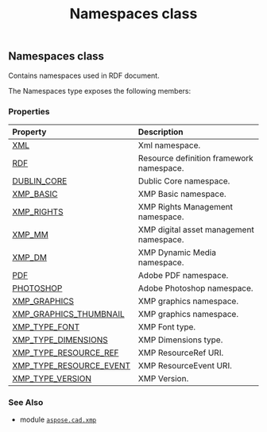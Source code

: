 ﻿---
title: Namespaces class
second_title: Aspose.CAD for Python via .NET API References
description: 
type: docs
weight: 30
url: /aspose.cad.xmp/namespaces/
is_root: false
---

## Namespaces class

Contains namespaces used in RDF document.



The Namespaces type exposes the following members:

### Properties
| Property | Description |
| :- | :- |
| [XML](/cad/python-net/aspose.cad.xmp/namespaces/xml) | Xml namespace. |
| [RDF](/cad/python-net/aspose.cad.xmp/namespaces/rdf) | Resource definition framework namespace. |
| [DUBLIN_CORE](/cad/python-net/aspose.cad.xmp/namespaces/dublin_core) | Dublic Core namespace. |
| [XMP_BASIC](/cad/python-net/aspose.cad.xmp/namespaces/xmp_basic) | XMP Basic namespace. |
| [XMP_RIGHTS](/cad/python-net/aspose.cad.xmp/namespaces/xmp_rights) | XMP Rights Management namespace. |
| [XMP_MM](/cad/python-net/aspose.cad.xmp/namespaces/xmp_mm) | XMP digital asset management namespace. |
| [XMP_DM](/cad/python-net/aspose.cad.xmp/namespaces/xmp_dm) | XMP Dynamic Media namespace. |
| [PDF](/cad/python-net/aspose.cad.xmp/namespaces/pdf) | Adobe PDF namespace. |
| [PHOTOSHOP](/cad/python-net/aspose.cad.xmp/namespaces/photoshop) | Adobe Photoshop namespace. |
| [XMP_GRAPHICS](/cad/python-net/aspose.cad.xmp/namespaces/xmp_graphics) | XMP graphics namespace. |
| [XMP_GRAPHICS_THUMBNAIL](/cad/python-net/aspose.cad.xmp/namespaces/xmp_graphics_thumbnail) | XMP graphics namespace. |
| [XMP_TYPE_FONT](/cad/python-net/aspose.cad.xmp/namespaces/xmp_type_font) | XMP Font type. |
| [XMP_TYPE_DIMENSIONS](/cad/python-net/aspose.cad.xmp/namespaces/xmp_type_dimensions) | XMP Dimensions type. |
| [XMP_TYPE_RESOURCE_REF](/cad/python-net/aspose.cad.xmp/namespaces/xmp_type_resource_ref) | XMP ResourceRef URI. |
| [XMP_TYPE_RESOURCE_EVENT](/cad/python-net/aspose.cad.xmp/namespaces/xmp_type_resource_event) | XMP ResourceEvent URI. |
| [XMP_TYPE_VERSION](/cad/python-net/aspose.cad.xmp/namespaces/xmp_type_version) | XMP Version. |



### See Also
* module [`aspose.cad.xmp`](..)
